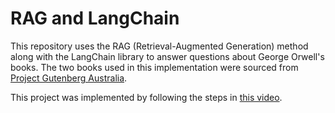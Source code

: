 # RAG and LangChain

This repository uses the RAG (Retrieval-Augmented Generation) method along with the LangChain library to answer questions about George Orwell's books. The two books used in this implementation were sourced from [Project Gutenberg Australia](https://gutenberg.net.au).

This project was implemented by following the steps in [this video](https://www.youtube.com/watch?v=tcqEUSNCn8I&t=362s).
